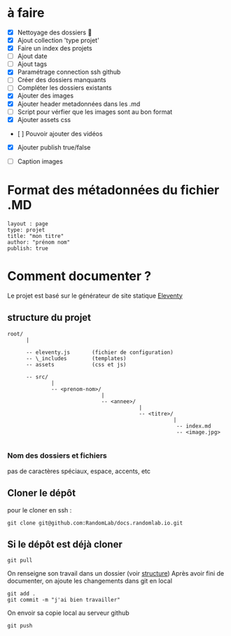 # à faire

- [x] Nettoyage des dossiers :tada:
- [x] Ajout collection 'type projet'
- [x] Faire un index des projets
- [ ] Ajout date
- [ ] Ajout tags
- [x] Paramétrage connection ssh github
- [ ] Créer des dossiers manquants
- [ ] Compléter les dossiers existants
- [x] Ajouter des images
- [x] Ajouter header metadonnées dans les .md
- [ ] Script pour vérfier que les images sont au bon format
- [x] Ajouter assets css
- [ ] Pouvoir ajouter des vidéos
- [x] Ajouter publish true/false
- [ ] Caption images


# Format des métadonnées du fichier .MD

```
layout : page
type: projet
title: "mon titre"
author: "prénom nom"
publish: true
```

# Comment documenter ?

Le projet est basé sur le générateur de site statique [Eleventy](https://www.11ty.dev/)

## structure du projet

```
root/ 
      |
      
      -- eleventy.js       (fichier de configuration)
      -- \_includes        (templates)
      -- assets            (css et js)
      
      -- src/ 
              |
              -- <prenom-nom>/
                              |
                              -- <annee>/
                                          |
                                          -- <titre>/
                                                     |
                                                      -- index.md
                                                      -- <image.jpg>
                
```

### Nom des dossiers et fichiers

pas de caractères spéciaux, espace, accents, etc

## Cloner le dépôt

pour le cloner en ssh :

```
git clone git@github.com:RandomLab/docs.randomlab.io.git
```

## Si le dépôt est déjà cloner

```
git pull
```

On renseigne son travail dans un dossier (voir [structure](#structure-du-projet))
Après avoir fini de documenter, on ajoute les changements dans git en local

```
git add .
git commit -m "j'ai bien travailler"
```

On envoir sa copie local au serveur github

```
git push
```




